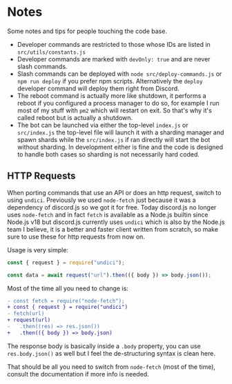 # Notes

Some notes and tips for people touching the code base.

- Developer commands are restricted to those whose IDs are listed in `src/utils/constants.js`
- Developer commands are marked with `devOnly: true` and are never slash commands.
- Slash commands can be deployed with `node src/deploy-commands.js` or `npm run deploy` if you prefer npm scripts. Alternatively the `deploy` developer command will deploy them right from Discord.
- The reboot command is actually more like shutdown, it performs a reboot if you configured a process manager to do so, for example I run most of my stuff with `pm2` which will restart on exit. So that's why it's called reboot but is actually a shutdown.
- The bot can be launched via either the top-level `index.js` or `src/index.js` the top-level file will launch it with a sharding manager and spawn shards while the `src/index.js` if ran directly will start the bot without sharding. In development either is fine and the code is designed to handle both cases so sharding is not necessarily hard coded.

## HTTP Requests

When porting commands that use an API or does an http request, switch to using `undici`. Previously we used `node-fetch` just because it was a dependency of discord.js so we got it for free. Today discord.js no longer uses `node-fetch` and in fact `fetch` is available as a Node.js builtin since Node.js v18 but discord.js currently uses `undici` which is also by the Node.js team I believe, it is a better and faster client written from scratch, so make sure to use these for http requests from now on.

Usage is very simple:

```js
const { request } = require("undici");

const data = await request("url").then(({ body }) => body.json());
```

Most of the time all you need to change is:

```diff
- const fetch = require("node-fetch");
+ const { request } = require("undici")
- fetch(url)
+ request(url)
-   .then((res) => res.json())
+   .then(({ body }) => body.json)
```

The response body is basically inside a `.body` property, you can use `res.body.json()` as well but I feel the de-structuring syntax is clean here.

That should be all you need to switch from `node-fetch` (most of the time), consult the documentation if more info is needed.
